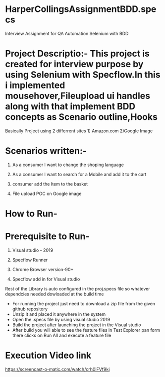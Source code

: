 # HarperCollingsAssignmentBDD.specs
Interview Assignment for QA Automation Selenium with BDD

# Project Descriptio:- This project is created for interview purpose by using Selenium with Specflow.In this i implemented mousehover,Fileupload ui handles along with that implement BDD concepts as Scenario outline,Hooks

Basically Project using 2 differrent sites 1) Amazon.com 2)Google Image

# Scenarios written:-
1) As a consumer I want to change the shoping language

2) As a consumer I want to search for a Mobile and add it to the cart

3) consumer add the Item to the basket

4) File upload POC on Google image

# How to Run-

# Prerequisite to Run-

1) Visual studio - 2019

2) Specflow Runner

3) Chrome Browser version-90+

4) Specflow add in for Visual studio

Rest of the Library is auto configured in the proj.specs file so whatever dependcies needed dowloaded at the build time

* For running the project just need to download a zip file from the given github repository
* Unzip it and placed it anywhere in the system
* Open the .specs file by using visual studio 2019
* Build the project after launching the project in the Visual studio
* After build you will able to see the feature files in Test Explorer pan form there clicks on Run All and execute a feature file

# Execution Video link
https://screencast-o-matic.com/watch/crh0lFVf9ki

